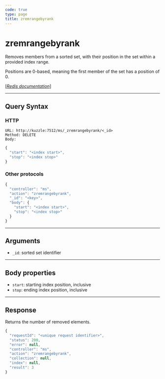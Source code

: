 ```yaml
---
code: true
type: page
title: zremrangebyrank
---
```


# zremrangebyrank



Removes members from a sorted set, with their position in the set within a provided index range.

Positions are 0-based, meaning the first member of the set has a position of 0.

[[_Redis documentation_]](https://redis.io/commands/zremrangebyrank)

---

## Query Syntax

### HTTP

```http
URL: http://kuzzle:7512/ms/_zremrangebyrank/<_id>
Method: DELETE
Body:
```

```js
{
  "start": "<index start>",
  "stop": "<index stop>"
}
```

### Other protocols

```js
{
  "controller": "ms",
  "action": "zremrangebyrank",
  "_id": "<key>",
  "body": {
    "start": "<index start>",
    "stop": "<index stop>"
  }
}
```

---

## Arguments

- `_id`: sorted set identifier

---

## Body properties

- `start`: starting index position, inclusive
- `stop`: ending index position, inclusive

---

## Response

Returns the number of removed elements.

```js
{
  "requestId": "<unique request identifier>",
  "status": 200,
  "error": null,
  "controller": "ms",
  "action": "zremrangebyrank",
  "collection": null,
  "index": null,
  "result": 3
}
```
